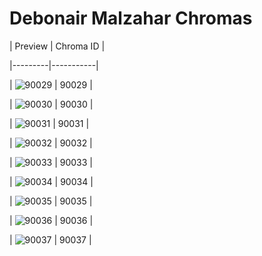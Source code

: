 # Debonair Malzahar Chromas


| Preview | Chroma ID |

|---------|-----------|

| ![90029](https://raw.communitydragon.org/latest/plugins/rcp-be-lol-game-data/global/default/v1/champion-chroma-images/90/90029.png) | 90029 |

| ![90030](https://raw.communitydragon.org/latest/plugins/rcp-be-lol-game-data/global/default/v1/champion-chroma-images/90/90030.png) | 90030 |

| ![90031](https://raw.communitydragon.org/latest/plugins/rcp-be-lol-game-data/global/default/v1/champion-chroma-images/90/90031.png) | 90031 |

| ![90032](https://raw.communitydragon.org/latest/plugins/rcp-be-lol-game-data/global/default/v1/champion-chroma-images/90/90032.png) | 90032 |

| ![90033](https://raw.communitydragon.org/latest/plugins/rcp-be-lol-game-data/global/default/v1/champion-chroma-images/90/90033.png) | 90033 |

| ![90034](https://raw.communitydragon.org/latest/plugins/rcp-be-lol-game-data/global/default/v1/champion-chroma-images/90/90034.png) | 90034 |

| ![90035](https://raw.communitydragon.org/latest/plugins/rcp-be-lol-game-data/global/default/v1/champion-chroma-images/90/90035.png) | 90035 |

| ![90036](https://raw.communitydragon.org/latest/plugins/rcp-be-lol-game-data/global/default/v1/champion-chroma-images/90/90036.png) | 90036 |

| ![90037](https://raw.communitydragon.org/latest/plugins/rcp-be-lol-game-data/global/default/v1/champion-chroma-images/90/90037.png) | 90037 |